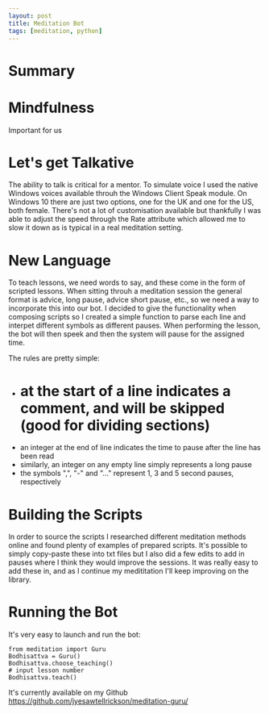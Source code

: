 ```yaml
---
layout: post
title: Meditation Bot
tags: [meditation, python]
---
```


# Summary

# Mindfulness
Important for us

# Let's get Talkative
The ability to talk is critical for a mentor. To simulate voice I used the native Windows voices available throuh the Windows Client Speak module. On Windows 10 there are just two options, one for the UK and one for the US, both female. There's not a lot of customisation available but thankfully I was able to adjust the speed through the Rate attribute which allowed me to slow it down as is typical in a real meditation setting.

# New Language
To teach lessons, we need words to say, and these come in the form of scripted lessons. When sitting throuh a meditation session the general format is advice, long pause, advice short pause, etc., so we need a way to incorporate this into our bot. I decided to give the functionality when composing scripts so I created a simple function to parse each line and interpet different symbols as different pauses. When performing the lesson, the bot will then speek and then the system will pause for the assigned time.

The rules are pretty simple:
- # at the start of a line indicates a comment, and will be skipped (good for dividing sections)
- an integer at the end of line indicates the time to pause after the line has been read
- similarly, an integer on any empty line simply represents a long pause
- the symbols ",", "-" and "..." represent 1, 3 and 5 second pauses, respectively

# Building the Scripts
In order to source the scripts I researched different meditation methods online and found plenty of examples of prepared scripts. It's possible to simply copy-paste these into txt files but I also did a few edits to add in pauses where I think they would improve the sessions. It was really easy to add these in, and as I continue my medititation I'll keep improving on the library.

# Running the Bot
It's very easy to launch and run the bot:

 ```
from meditation import Guru
Bodhisattva = Guru()
Bodhisattva.choose_teaching()
# input lesson number
Bodhisattva.teach()
```

It's currently available on my Github https://github.com/jyesawtellrickson/meditation-guru/
